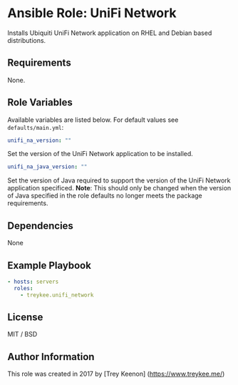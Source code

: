 # Ansible Role: UniFi Network

Installs Ubiquiti UniFi Network application on RHEL and Debian based distributions.

## Requirements

None.

## Role Variables

Available variables are listed below. For default values see `defaults/main.yml`:

```yaml
unifi_na_version: ""
```

Set the version of the UniFi Network application to be installed.

```yaml
unifi_na_java_version: ""
```

Set the version of Java required to support the version of the UniFi Network application specificed.
**Note**: This should only be changed when the version of Java specified in the role defaults no longer meets the package requirements.

## Dependencies

None

## Example Playbook

```yaml
- hosts: servers
  roles:
    - treykee.unifi_network
```

## License

MIT / BSD

## Author Information

This role was created in 2017 by [Trey Keenon] (<https://www.treykee.me/>)
